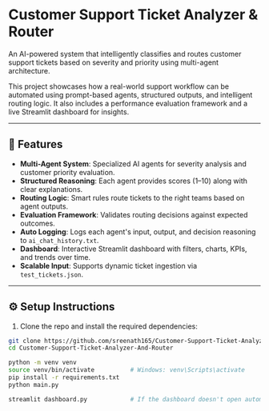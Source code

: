 # Customer Support Ticket Analyzer & Router

An AI-powered system that intelligently classifies and routes customer support tickets based on severity and priority using multi-agent architecture.

This project showcases how a real-world support workflow can be automated using prompt-based agents, structured outputs, and intelligent routing logic. It also includes a performance evaluation framework and a live Streamlit dashboard for insights.

---

## 🚀 Features

- **Multi-Agent System**: Specialized AI agents for severity analysis and customer priority evaluation.
- **Structured Reasoning**: Each agent provides scores (1–10) along with clear explanations.
- **Routing Logic**: Smart rules route tickets to the right teams based on agent outputs.
- **Evaluation Framework**: Validates routing decisions against expected outcomes.
- **Auto Logging**: Logs each agent's input, output, and decision reasoning to `ai_chat_history.txt`.
- **Dashboard**: Interactive Streamlit dashboard with filters, charts, KPIs, and trends over time.
- **Scalable Input**: Supports dynamic ticket ingestion via `test_tickets.json`.

---

## ⚙️ Setup Instructions

1. Clone the repo and install the required dependencies:

```bash
git clone https://github.com/sreenath165/Customer-Support-Ticket-Analyzer-And-Router.git
cd Customer-Support-Ticket-Analyzer-And-Router

python -m venv venv
source venv/bin/activate          # Windows: venv\Scripts\activate
pip install -r requirements.txt
python main.py

streamlit dashboard.py            # If the dashboard doesn't open automatically
